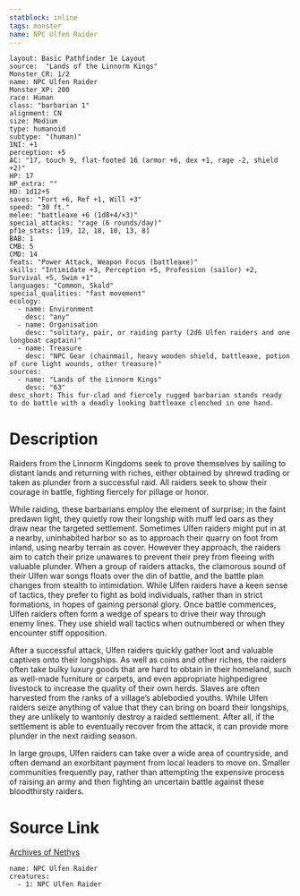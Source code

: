 ```yaml
---
statblock: inline
tags: monster
name: NPC Ulfen Raider
---
```

```statblock
layout: Basic Pathfinder 1e Layout
source:  "Lands of the Linnorm Kings"
Monster_CR: 1/2
name: NPC Ulfen Raider
Monster_XP: 200
race: Human
class: "barbarian 1"
alignment: CN
size: Medium
type: humanoid
subtype: "(human)"
INI: +1
perception: +5
AC: "17, touch 9, flat-footed 16 (armor +6, dex +1, rage -2, shield +2)"
HP: 17
HP_extra: ""
HD: 1d12+5
saves: "Fort +6, Ref +1, Will +3"
speed: "30 ft."
melee: "battleaxe +6 (1d8+4/×3)"
special_attacks: "rage (6 rounds/day)"
pf1e_stats: [19, 12, 18, 10, 13, 8]
BAB: 1
CMB: 5
CMD: 14
feats: "Power Attack, Weapon Focus (battleaxe)"
skills: "Intimidate +3, Perception +5, Profession (sailor) +2, Survival +5, Swim +1"
languages: "Common, Skald"
special_qualities: "fast movement"
ecology:
  - name: Environment
    desc: "any"
  - name: Organisation
    desc: "solitary, pair, or raiding party (2d6 Ulfen raiders and one longboat captain)"
  - name: Treasure
    desc: "NPC Gear (chainmail, heavy wooden shield, battleaxe, potion of cure light wounds, other treasure)"
sources:
  - name: "Lands of the Linnorm Kings"
    desc: "63"
desc_short: This fur-clad and fiercely rugged barbarian stands ready to do battle with a deadly looking battleaxe clenched in one hand.
```
# Description
Raiders from the Linnorm Kingdoms seek to prove themselves by sailing to distant lands and returning with riches, either obtained by shrewd trading or taken as plunder from a successful raid. All raiders seek to show their courage in battle, fighting fiercely for pillage or honor.

While raiding, these barbarians employ the element of surprise; in the faint predawn light, they quietly row their longship with muff led oars as they draw near the targeted settlement. Sometimes Ulfen raiders might put in at a nearby, uninhabited harbor so as to approach their quarry on foot from inland, using nearby terrain as cover. However they approach, the raiders aim to catch their prize unawares to prevent their prey from fleeing with valuable plunder. When a group of raiders attacks, the clamorous sound of their Ulfen war songs floats over the din of battle, and the battle plan changes from stealth to intimidation. While Ulfen raiders have a keen sense of tactics, they prefer to fight as bold individuals, rather than in strict formations, in hopes of gaining personal glory. Once battle commences, Ulfen raiders often form a wedge of spears to drive their way through enemy lines. They use shield wall tactics when outnumbered or when they encounter stiff opposition.

After a successful attack, Ulfen raiders quickly gather loot and valuable captives onto their longships. As well as coins and other riches, the raiders often take bulky luxury goods that are hard to obtain in their homeland, such as well-made furniture or carpets, and even appropriate highpedigree livestock to increase the quality of their own herds. Slaves are often harvested from the ranks of a village’s ablebodied youths. While Ulfen raiders seize anything of value that they can bring on board their longships, they are unlikely to wantonly destroy a raided settlement. After all, if the settlement is able to eventually recover from the attack, it can provide more plunder in the next raiding season.

In large groups, Ulfen raiders can take over a wide area of countryside, and often demand an exorbitant payment from local leaders to move on. Smaller communities frequently pay, rather than attempting the expensive process of raising an army and then fighting an uncertain battle against these bloodthirsty raiders.
# Source Link
[Archives of Nethys](https://aonprd.com/NPCDisplay.aspx?ItemName=Ulfen%20Raider)
```encounter-table
name: NPC Ulfen Raider
creatures:
  - 1: NPC Ulfen Raider
```
